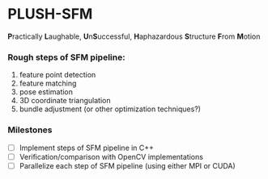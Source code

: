 # PLUSH-SFM

**P**ractically **L**aughable, **U**n**S**uccessful, **H**aphazardous **S**tructure **F**rom **M**otion

### Rough steps of SFM pipeline:

1. feature point detection
2. feature matching
3. pose estimation
4. 3D coordinate triangulation
5. bundle adjustment (or other optimization techniques?)

### Milestones

- [ ] Implement steps of SFM pipeline in C++
- [ ] Verification/comparison with OpenCV implementations
- [ ] Parallelize each step of SFM pipeline (using either MPI or CUDA)
